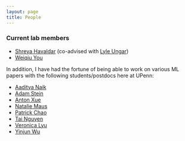 ```yaml
---
layout: page
title: People  
---
```


### Current lab members

+ [Shreya Havaldar](https://shreyahavaldar.com/) (co-advised with [Lyle Ungar](https://www.cis.upenn.edu/~ungar/))
+ [Weiqiu You](https://fallcat.github.io/)

In addition, I have had the fortune of being able to work on various ML papers with the following students/postdocs here at UPenn: 

+ [Aaditya Naik](https://www.seas.upenn.edu/~asnaik/) 
+ [Adam Stein](https://www.seas.upenn.edu/~steinad/)
+ [Anton Xue](https://antonxue.github.io/)
+ [Natalie Maus](https://antonxue.github.io/)
+ [Patrick Chao](https://patrickrchao.github.io/)
+ [Tai Nguyen](https://taidnguyen.github.io/)
+ [Veronica Lyu](https://veronica320.github.io/)
+ [Yinjun Wu](https://www.seas.upenn.edu/~wuyinjun/)

